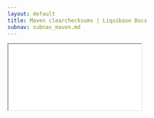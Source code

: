 ```yaml
---
layout: default
title: Maven clearchecksums | Liquibase Docs
subnav: subnav_maven.md
---
```


<iframe class="maven" src="generated/clearCheckSums-mojo.html"></iframe>